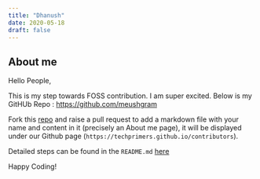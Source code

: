 ```yaml
---
title: "Dhanush"
date: 2020-05-18
draft: false
---
```


## About me
Hello People,

This is my step towards FOSS contribution. I am super excited. 
Below is my GitHUb Repo : https://github.com/meushgram


Fork this [repo](https://github.com/TechPrimers/techprimers.github.io) and raise a pull request to add a markdown file with your name and content in it (precisely an About me page), it will be displayed under our Github page
(`https://techprimers.github.io/contributors`).

Detailed steps can be found in the `README.md` [here](https://github.com/TechPrimers/techprimers.github.io/blob/master/README.md)

Happy Coding!

